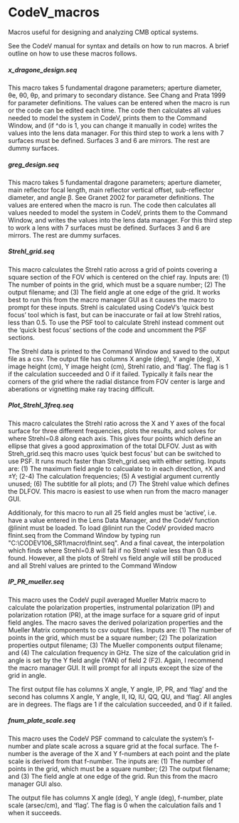 # CodeV_macros
Macros useful for designing and analyzing CMB optical systems.

See the CodeV manual for syntax and details on how to run macros. A brief outline on how 
to use these macros follows.

##### x_dragone_design.seq  
This macro takes 5 fundamental dragone parameters; aperture diameter, 
θe, θ0, θp, and primary to secondary distance. See Chang and
Prata 1999 for parameter definitions. The values can be entered when the macro is run
or the code can be edited each time. The code then calculates all values needed to
model the system in CodeV, prints them to the Command Window, and (if ^do is 1, you can 
change it manually in code) writes the values into the lens data manager. For this third 
step to work a lens with 7 surfaces must be defined. Surfaces 3 and 6 are mirrors. The 
rest are dummy surfaces.


##### greg_design.seq  
This macro takes 5 fundamental dragone parameters; aperture diameter, 
main reflector focal length, main reflector vertical offset, sub-reflector diameter,
and angle β. See Granet 2002 for parameter definitions. The values are entered when the 
macro is run. The code then calculates all values needed to model the system in CodeV, 
prints them to the Command Window, and writes the values into the lens data manager. For 
this third step to work a lens with 7 surfaces must be defined. Surfaces 3 and 6 are 
mirrors. The rest are dummy surfaces.

##### Strehl_grid.seq  
This macro calculates the Strehl ratio across a grid of points covering
a square section of the FOV which is centered on the chief ray. Inputs are: (1) The
number of points in the grid, which must be a square number; (2) The output filename;
and (3) The field angle at one edge of the grid. It works best to run this from the macro
manager GUI as it causes the macro to prompt for these inputs. Strehl is calculated
using CodeV’s ‘quick best focus’ tool which is fast, but can be inaccurate or fail at low
Strehl ratios, less than 0.5. To use the PSF tool to calculate Strehl instead comment
out the ‘quick best focus’ sections of the code and uncomment the PSF sections.

The Strehl data is printed to the Command Window and saved to the output file as
a csv. The output file has columns X angle (deg), Y angle (deg), X image height (cm),
Y image height (cm), Strehl ratio, and ‘flag’. The flag is 1 if the calculation succeeded
and 0 if it failed. Typically it fails near the corners of the grid where the radial distance
from FOV center is large and aberations or vignetting make ray tracing difficult.

##### Plot_Strehl_3freq.seq 
This macro calculates the Strehl ratio across the X and Y
axes of the focal surface for three different frequencies, plots the results, and solves
for where Strehl=0.8 along each axis. This gives four points which define an ellipse
that gives a good approximation of the total DLFOV. Just as with Streh_grid.seq
this macro uses ‘quick best focus’ but can be switched to use PSF. It runs much faster
than Streh_grid.seq with either setting. Inputs are: (1) The maximum field angle to
calcualate to in each direction, ±X and ±Y; (2-4) The calculation frequencies; (5) A
vestigial argument currently unused; (6) The subtitle for all plots; and (7) The Strehl
value which defines the DLFOV. This macro is easiest to use when run from the macro
manager GUI.

Additionaly, for this macro to run all 25 field angles must be ‘active’, i.e. have
a value entered in the Lens Data Manager, and the CodeV function @linint must be loaded. 
To load @linint run the CodeV provided macro flnint.seq from the Command Window by typing 
run "C:\CODEV106_SR1\macro\flnint.seq". And a final caveat, the interpolation which finds 
where Strehl=0.8 will fail if no Strehl value less than 0.8 is found. However, all the 
plots of Strehl vs field angle will still be produced and all Strehl values are printed 
to the Command Window

##### IP_PR_mueller.seq
This macro uses the CodeV pupil averaged Mueller Matrix macro
to calculate the polarization properties, instrumental polarization (IP) and polarization
rotation (PR), at the image surface for a square grid of input field angles. The macro 
saves the derived polarization properties and the Mueller Matrix components to csv output 
files. Inputs are: (1) The number of points in the grid, which must be a square number; 
(2) The polarization properties output filename; (3) The Mueller components output 
filename; and (4) The calculation frequency in GHz. The size of the calculation grid in 
angle is set by the Y field angle (YAN) of field 2 (F2). Again, I recommend the macro 
manager GUI. It will prompt for all inputs except the size of the grid in angle.

The first output file has columns X angle, Y angle, IP, PR, and ‘flag’ and the second
has columns X angle, Y angle, II, IQ, IU, QQ, QU, and ‘flag’. All angles are in degrees.
The flags are 1 if the calculation succeeded, and 0 if it failed.

##### fnum_plate_scale.seq  
This macro uses the CodeV PSF command to calculate the
system’s f-number and plate scale across a square grid at the focal surface. The f-number
is the average of the X and Y f-numbers at each point and the plate scale is derived
from that f-number. The inputs are: (1) The number of points in the grid, which must
be a square number; (2) The output filename; and (3) The field angle at one edge of
the grid. Run this from the macro manager GUI also.

The output file has columns X angle (deg), Y angle (deg), f-number, plate scale
(arsec/cm), and ‘flag’. The flag is 0 when the calculation fails and 1 when it succeeds.
